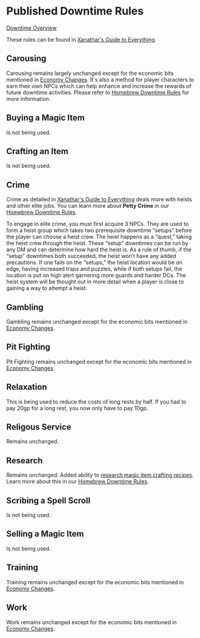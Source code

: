 # Published Downtime Rules
[Downtime Overview](13.01%20Downtime%20Overview.md)

These rules can be found in [Xanathar's Guide to Everything](https://www.dndbeyond.com/sources/xgte/downtime-revisited).

## Carousing
Carousing remains largely unchanged except for the economic bits mentioned in [Economy Changes](../15%20System%20Mechanics/15.05%20Economy%20Changes.md). It's also a method for player characters to earn their own NPCs which can help enhance and increase the rewards of future downtime activities. Please refer to [Homebrew Downtime Rules](13.03%20Homebrew%20Downtime%20Rules.md) for more information.

## Buying a Magic Item
Is not being used.

## Crafting an Item
Is not being used.

## Crime
Crime as detailed in [Xanathar's Guide to Everything](https://www.dndbeyond.com/sources/xgte/downtime-revisited) deals more with heists and other elite jobs. You can learn more about **Petty Crime** in our [Homebrew Downtime Rules](13.03%20Homebrew%20Downtime%20Rules.md).

To engage in elite crime, you must first acquire 3 NPCs. They are used to form a heist group which takes two prerequisite downtime “setups” before the player can choose a heist crew. The heist happens as a “quest,” taking the heist crew through the heist. These “setup” downtimes can be run by any DM and can determine how hard the heist is. As a rule of thumb, if the “setup” downtimes both succeeded, the heist won’t have any added precautions. If one fails on the “setups,” the heist location would be on edge, having increased traps and puzzles, while if both setups fail, the location is put on high alert garnering more guards and harder DCs. The heist system will be thought out in more detail when a player is close to gaining a way to attempt a heist.

## Gambling
Gambling remains unchanged except for the economic bits mentioned in [Economy Changes](../15%20System%20Mechanics/15.05%20Economy%20Changes.md).

## Pit Fighting
Pit Fighting remains unchanged except for the economic bits mentioned in [Economy Changes](../15%20System%20Mechanics/15.05%20Economy%20Changes.md).

## Relaxation
This is being used to reduce the costs of long rests by half. If you had to pay 20gp for a long rest, you now only have to pay 10gp.

## Religous Service
Remains unchanged.

## Research
Remains unchanged. Added ability to [research magic item crafting recipes](13.03%20Homebrew%20Downtime%20Rules.md#researching-blueprints). Learn more about this in our [Homebrew Downtime Rules](13.03%20Homebrew%20Downtime%20Rules.md).

## Scribing a Spell Scroll
Is not being used.

## Selling a Magic Item
Is not being used.

## Training
Training remains unchanged except for the economic bits mentioned in [Economy Changes](../15%20System%20Mechanics/15.05%20Economy%20Changes.md).

## Work
Work remains unchanged except for the economic bits mentioned in [Economy Changes](../15%20System%20Mechanics/15.05%20Economy%20Changes.md).
